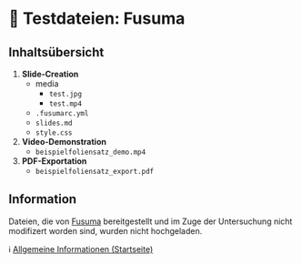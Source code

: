 # &#128194; Testdateien: Fusuma

## Inhaltsübersicht

1. **Slide-Creation**
    - media
        - `test.jpg`
        - `test.mp4`
    - `.fusumarc.yml`
    - `slides.md`
    - `style.css`
2. **Video-Demonstration**
    - `beispielfoliensatz_demo.mp4`
3. **PDF-Exportation**
    - `beispielfoliensatz_export.pdf`

## Information

Dateien, die von [Fusuma](https://github.com/hiroppy/fusuma) bereitgestellt und im Zuge der Untersuchung nicht modifizert worden sind, wurden nicht hochgeladen.

&#8505; [Allgemeine Informationen (Startseite)](https://github.com/Markus-Stud/Testfiles-MD-Presentation-Tools)
